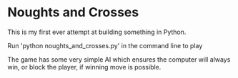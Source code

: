 # Noughts and Crosses

This is my first ever attempt at building something in Python. 

Run 'python noughts_and_crosses.py' in the command line to play 

The game has some very simple AI which ensures the computer will always win, or block the player, if winning move is possible.
